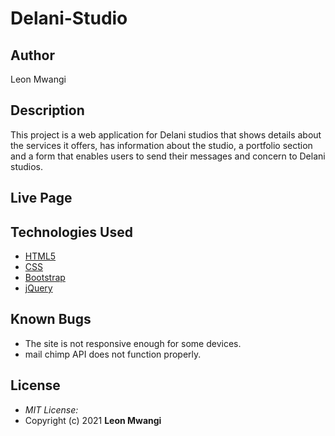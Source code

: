 # Delani-Studio

## Author

Leon Mwangi
## Description

This project is a web application for Delani studios that shows details about the services it offers, has information about the studio, a portfolio section and a form that enables users to send their messages and concern to Delani studios. 


## Live Page 



## Technologies Used

* [HTML5](https://github.com/topics/html5)
* [CSS](https://github.com/topics/css3)
* [Bootstrap](https://github.com/topics/bootstrap)
* [jQuery](https://github.com/topics/javascript)





## Known Bugs
* The site is not responsive enough for some devices. 
* mail chimp API does not function properly.


## License
* *MIT License:*
* Copyright (c) 2021 **Leon Mwangi**

